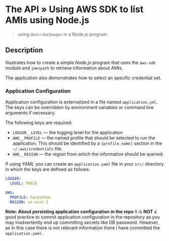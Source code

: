 # The API &raquo; Using AWS SDK to list AMIs using Node.js
> using `describeImages` in a Node.js program

## Description
Illustrates how to create a simple *Node.js* program that uses the `aws-sdk` module and `jmespath` to retrieve information about AMIs.

The application also demonstrates how to select an specific credential set.

### Application Configuration
Application configuration is externalized in a file named `application.yml`. The keys can be overridden by environment variables or command line arguments if necessary.

The following keys are required:
+ `LOGGER__LEVEL` &mdash; the logging level for the application
+ `AWS__PROFILE` &mdash; the named profile that should be selected to run the application. This should be identified by a `[profile_name]` section in the `~/.aws/credentials` file.
+ `AWS__REGION` &mdash; the region from which the information should be queried.

If using *YAML* you can create an `application.yaml` file in your `src/` directory in which the keys are defined as follows:
```yaml
LOGGER:
  LEVEL: TRACE

AWS:
  PROFILE: hackathon
  REGION: us-east-2
```

**Note: About persisting application configuration in the repo**
It is **NOT** a good practice to commit application configuration in the repository as you may inadvertently end up committing secrets like DB password.
However, as in this case there is not relevant information there I have committed the `application.yaml`.